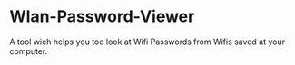 # Wlan-Password-Viewer
A tool wich helps you too look at Wifi Passwords from Wifis saved at your computer.
